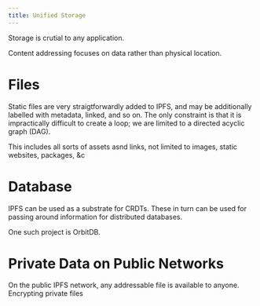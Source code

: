 ```yaml
---
title: Unified Storage
---
```


Storage is crutial to any application.

Content addressing focuses on data rather than physical location.


# Files

Static files are very straigtforwardly added to IPFS, and may be additionally labelled with metadata, linked, and so on. The only constraint is that it is impractically difficult to create a loop; we are limited to a directed acyclic graph (DAG).

This includes all sorts of assets asnd links, not limited to images, static websites, packages, &c

# Database

IPFS can be used as a substrate for CRDTs. These in turn can be used for passing around information for distributed databases.

One such project is OrbitDB.

# Private Data on Public Networks

On the public IPFS network, any addressable file is available to anyone. Encrypting private files
